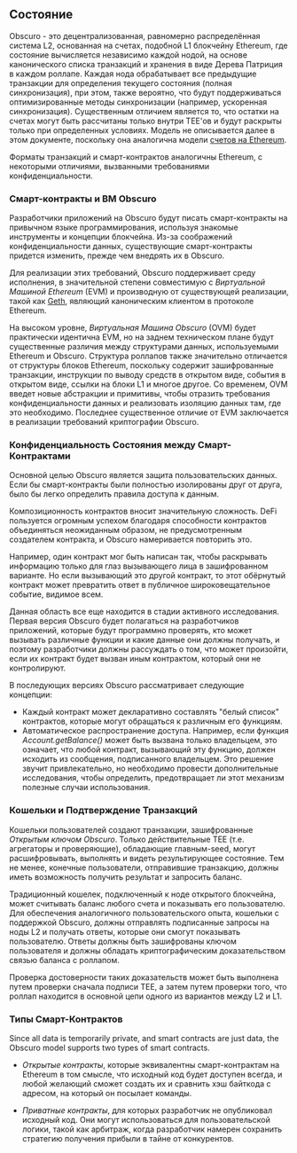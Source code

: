 ## Состояние
Obscuro - это децентрализованная, равномерно распределённая система L2, основанная на счетах, подобной L1 блокчейну Ethereum, где состояние вычисляется независимо каждой нодой, на основе канонического списка транзакций и хранения в виде Дерева Патриция в каждом роллапе. Каждая нода обрабатывает все предыдущие транзакции для определения текущего состояния (полная синхронизация), при этом, также вероятно, что будут поддерживаться оптимизированные методы синхронизации (например, ускоренная синхронизация). Существенным отличием является то, что остатки на счетах могут быть рассчитаны только внутри TEE'ов и будут раскрыты только при определенных условиях. Модель не описывается далее в этом документе, поскольку она аналогична модели [счетов на Ethereum](https://ethereum.org/en/developers/docs/accounts/).

Форматы транзакций и смарт-контрактов аналогичны Ethereum, с некоторыми отличиями, вызванными требованиями конфиденциальности.

### Смарт-контракты и ВМ Obscuro
Разработчики приложений на Obscuro будут писать смарт-контракты на привычном языке программирования, используя знакомые инструменты и концепции блокчейна. 
Из-за соображений конфиденциальности данных, существующие смарт-контракты придется изменить, прежде чем внедрять их в Obscuro.

Для реализации этих требований, Obscuro поддерживает среду исполнения, в значительной степени совместимую с _Виртуальной Машиной Ethereum_ (EVM) и производную от существующей реализации, такой как [Geth](https://github.com/ethereum/go-ethereum), являющий каноническим клиентом в протоколе Ethereum.

На высоком уровне, _Виртуальная Машина Obscuro_ (OVM) будет практически идентична EVM, но на заднем техническом плане будут существенные различия между структурами данных, используемыми Ethereum и Obscuro. Структура роллапов также значительно отличается от структуры блоков Ethereum, поскольку содержит зашифрованные транзакции, инструкции по выводу средств в открытом виде, события в открытом виде, ссылки на блоки L1 и многое другое. Со временем, OVM введет новые абстракции и примитивы, чтобы отразить требования конфиденциальности данных и реализовать изоляцию данных там, где это необходимо. Последнее существенное отличие от EVM заключается в реализации требований криптографии Obscuro.

### Конфиденциальность Состояния между Смарт-Контрактами
Основной целью Obscuro является защита пользовательских данных. Если бы смарт-контракты были полностью изолированы друг от друга, было бы легко определить правила доступа к данным.

Композиционность контрактов вносит значительную сложность. DeFi пользуется огромным успехом благодаря способности контрактов объединяться неожиданным образом, не предусмотренным создателем контракта, и Obscuro намеривается повторить это.

Например, один контракт мог быть написан так, чтобы раскрывать информацию только для глаз вызывающего лица в зашифрованном варианте. Но если вызывающий это другой контракт, то этот обёрнутый контракт может превратить ответ в публичное широковещательное событие, видимое всем.

Данная область все еще находится в стадии активного исследования. Первая версия Obscuro будет полагаться на разработчиков приложений, которые будут программно проверять, кто может вызывать различные функции и какие данные они должны получать, и поэтому разработчики должны рассуждать о том, что может произойти, если их контракт будет вызван иным контрактом, который они не контролируют.

В последующих версиях Obscuro рассматривает следующие концепции:
* Каждый контракт может декларативно составлять "белый список" контрактов, которые могут обращаться к различным его функциям.
* Автоматическое распространение доступа. Например, если функция _Account.getBalance()_ может быть вызвана только владельцем, это означает, что любой контракт, вызывающий эту функцию, должен исходить из сообщения, подписанного владельцем. Это решение звучит привлекательно, но необходимо провести дополнительные исследования, чтобы определить, предотвращает ли этот механизм полезные случаи использования.

###  Кошельки и Подтверждение Транзакций
Кошельки пользователей создают транзакции, зашифрованные _Открытым ключом Obscuro_. Только действительные TEE (т.е. агрегаторы и проверяющие), обладающие главным-seed, могут расшифровывать, выполнять и видеть результирующее состояние. Тем не менее, конечные пользователи, отправившие транзакцию, должны иметь возможность получить результат и запросить баланс.

Традиционный кошелек, подключенный к ноде открытого блокчейна, может считывать баланс любого счета и показывать его пользователю. Для обеспечения аналогичного пользовательского опыта, кошельки с поддержкой Obscuro, должны отправлять подписанные запросы на ноды L2 и получать ответы, которые они смогут показывать пользователю. Ответы должны быть зашифрованы ключом пользователя и должны обладать криптографическим доказательством связью баланса с роллапом.

Проверка достоверности таких доказательств может быть выполнена путем проверки сначала подписи TEE, а затем путем проверки того, что роллап находится в основной цепи одного из вариантов между L2 и L1.

###  Типы Смарт-Контрактов
Since all data is temporarily private, and smart contracts are just data, the Obscuro model supports two types of smart contracts.

 - _Открытые контракты_, которые эквивалентны смарт-контрактам на Ethereum в том смысле, что исходный код будет доступен всегда, и любой желающий сможет создать их и сравнить хэш байткода с адресом, на который он посылает команды.

 - _Приватные контракты_, для которых разработчик не опубликовал исходный код. Они могут использоваться для пользовательской логики, такой как арбитраж, когда разработчик намерен сохранить стратегию получения прибыли в тайне от конкурентов.
